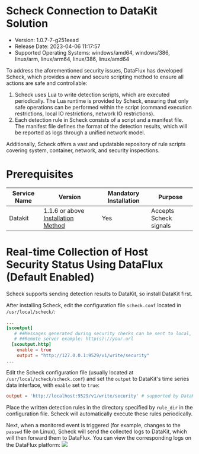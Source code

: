 # Scheck Connection to DataKit Solution

- Version: 1.0.7-7-g251eead
- Release Date: 2023-04-06 11:17:57
- Supported Operating Systems: windows/amd64, windows/386, linux/arm, linux/arm64, linux/386, linux/amd64


To address the aforementioned security issues, DataFlux has developed Scheck, which provides a new and secure scripting method to ensure all actions are safe and controllable:
1. Scheck uses Lua to write detection scripts, which are executed periodically. The Lua runtime is provided by Scheck, ensuring that only safe operations can be performed within the script (command execution restrictions, local IO restrictions, network IO restrictions).
2. Each detection rule in Scheck consists of a script and a manifest file. The manifest file defines the format of the detection results, which will be reported as logs through a unified network model.

Additionally, Scheck offers a vast and updatable repository of rule scripts covering system, container, network, and security inspections.

# Prerequisites

| Service Name | Version                                                         | Mandatory Installation | Purpose            |
| ------------ | --------------------------------------------------------------- | ---------------------- | ------------------ |
| Datakit      | 1.1.6 or above [Installation Method](../datakit/datakit-install.md) | Yes                    | Accepts Scheck signals |

# Real-time Collection of Host Security Status Using DataFlux (Default Enabled)
Scheck supports sending detection results to DataKit, so install DataKit first.

After installing Scheck, edit the configuration file `scheck.conf` located in `/usr/local/scheck/`:

```toml
...
[scoutput]
   # ##Messages generated during security checks can be sent to local, http, or Alibaba Cloud SLS.
   # ##Remote server example: http(s)://your.url
  [scoutput.http]
    enable = true
    output = "http://127.0.0.1:9529/v1/write/security"
...
```

Edit the Scheck configuration file (usually located at `/usr/local/scheck/scheck.conf`) and set the `output` to DataKit's time series data interface, with `enable` set to `true`:

```toml
output = 'http://localhost:9529/v1/write/security' # supported by DataKit version 1.1.6 and above
```

Place the written detection rules in the directory specified by `rule_dir` in the configuration file. Scheck will automatically execute these rules periodically.

Next, when a monitored event is triggered (for example, changes to the `passwd` file on Linux), Scheck will send the collected logs to DataKit, which will then forward them to DataFlux. You can view the corresponding logs on the DataFlux platform:
![](https://security-checker-prod.oss-cn-hangzhou.aliyuncs.com/img/security-checker_a.png)